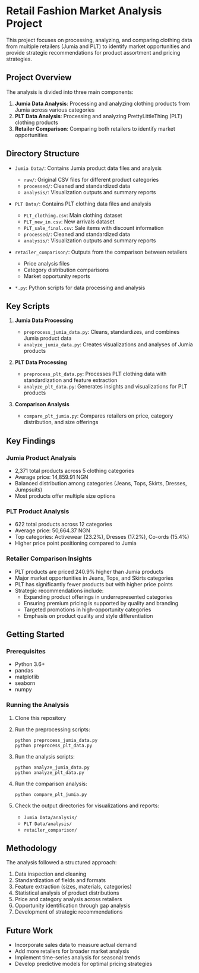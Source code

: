 # Retail Fashion Market Analysis Project

This project focuses on processing, analyzing, and comparing clothing data from multiple retailers (Jumia and PLT) to identify market opportunities and provide strategic recommendations for product assortment and pricing strategies.

## Project Overview

The analysis is divided into three main components:

1. **Jumia Data Analysis**: Processing and analyzing clothing products from Jumia across various categories
2. **PLT Data Analysis**: Processing and analyzing PrettyLittleThing (PLT) clothing products
3. **Retailer Comparison**: Comparing both retailers to identify market opportunities

## Directory Structure

- `Jumia Data/`: Contains Jumia product data files and analysis
  - `raw/`: Original CSV files for different product categories
  - `processed/`: Cleaned and standardized data
  - `analysis/`: Visualization outputs and summary reports

- `PLT Data/`: Contains PLT clothing data files and analysis
  - `PLT_clothing.csv`: Main clothing dataset
  - `PLT_new_in.csv`: New arrivals dataset
  - `PLT_sale_final.csv`: Sale items with discount information
  - `processed/`: Cleaned and standardized data
  - `analysis/`: Visualization outputs and summary reports

- `retailer_comparison/`: Outputs from the comparison between retailers
  - Price analysis files
  - Category distribution comparisons
  - Market opportunity reports

- `*.py`: Python scripts for data processing and analysis

## Key Scripts

1. **Jumia Data Processing**
   - `preprocess_jumia_data.py`: Cleans, standardizes, and combines Jumia product data
   - `analyze_jumia_data.py`: Creates visualizations and analyses of Jumia products

2. **PLT Data Processing**
   - `preprocess_plt_data.py`: Processes PLT clothing data with standardization and feature extraction
   - `analyze_plt_data.py`: Generates insights and visualizations for PLT products

3. **Comparison Analysis**
   - `compare_plt_jumia.py`: Compares retailers on price, category distribution, and size offerings

## Key Findings

### Jumia Product Analysis
- 2,371 total products across 5 clothing categories
- Average price: 14,859.91 NGN
- Balanced distribution among categories (Jeans, Tops, Skirts, Dresses, Jumpsuits)
- Most products offer multiple size options

### PLT Product Analysis
- 622 total products across 12 categories
- Average price: 50,664.37 NGN
- Top categories: Activewear (23.2%), Dresses (17.2%), Co-ords (15.4%)
- Higher price point positioning compared to Jumia

### Retailer Comparison Insights
- PLT products are priced 240.9% higher than Jumia products
- Major market opportunities in Jeans, Tops, and Skirts categories
- PLT has significantly fewer products but with higher price points
- Strategic recommendations include:
  - Expanding product offerings in underrepresented categories
  - Ensuring premium pricing is supported by quality and branding
  - Targeted promotions in high-opportunity categories
  - Emphasis on product quality and style differentiation

## Getting Started

### Prerequisites
- Python 3.6+
- pandas
- matplotlib
- seaborn
- numpy

### Running the Analysis

1. Clone this repository
2. Run the preprocessing scripts:
   ```
   python preprocess_jumia_data.py
   python preprocess_plt_data.py
   ```
3. Run the analysis scripts:
   ```
   python analyze_jumia_data.py
   python analyze_plt_data.py
   ```
4. Run the comparison analysis:
   ```
   python compare_plt_jumia.py
   ```

5. Check the output directories for visualizations and reports:
   - `Jumia Data/analysis/`
   - `PLT Data/analysis/`
   - `retailer_comparison/`

## Methodology

The analysis followed a structured approach:
1. Data inspection and cleaning
2. Standardization of fields and formats
3. Feature extraction (sizes, materials, categories)
4. Statistical analysis of product distributions
5. Price and category analysis across retailers
6. Opportunity identification through gap analysis
7. Development of strategic recommendations

## Future Work

- Incorporate sales data to measure actual demand
- Add more retailers for broader market analysis
- Implement time-series analysis for seasonal trends
- Develop predictive models for optimal pricing strategies 